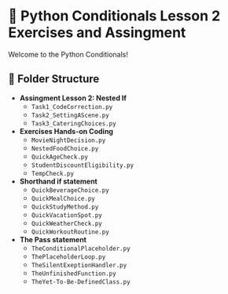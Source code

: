 # 🐍 Python Conditionals Lesson 2 Exercises and Assingment

Welcome to the Python Conditionals! 

## 📂 Folder Structure
- **Assingment Lesson 2: Nested If**
  - `Task1_CodeCorrection.py`
  - `Task2_SettingAScene.py`
  - `Task3_CateringChoices.py`
- **Exercises Hands-on Coding**
  - `MovieNightDecision.py`
  - `NestedFoodChoice.py`
  - `QuickAgeCheck.py`
  - `StudentDiscountEligibility.py`
  - `TempCheck.py`
- **Shorthand if statement**
  - `QuickBeverageChoice.py`
  - `QuickMealChoice.py`
  - `QuickStudyMethod.py`
  - `QuickVacationSpot.py`
  - `QuickWeatherCheck.py`
  - `QuickWorkoutRoutine.py`
- **The Pass statement**
  - `TheConditionalPlaceholder.py`
  - `ThePlaceholderLoop.py`
  - `TheSilentExeptionHandler.py`
  - `TheUnfinishedFunction.py`
  - `TheYet-To-Be-DefinedClass.py`